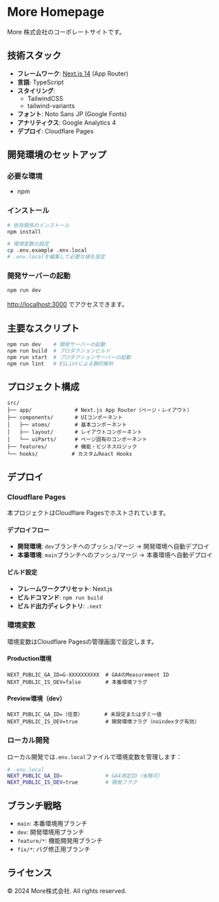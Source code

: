 # More Homepage

More 株式会社のコーポレートサイトです。

## 技術スタック

- **フレームワーク**: [Next.js 14](https://nextjs.org/) (App Router)
- **言語**: TypeScript
- **スタイリング**:
  - TailwindCSS
  - tailwind-variants
- **フォント**: Noto Sans JP (Google Fonts)
- **アナリティクス**: Google Analytics 4
- **デプロイ**: Cloudflare Pages

## 開発環境のセットアップ

### 必要な環境
- npm

### インストール

```bash
# 依存関係のインストール
npm install

# 環境変数の設定
cp .env.example .env.local
# .env.localを編集して必要な値を設定
```

### 開発サーバーの起動

```bash
npm run dev
```

[http://localhost:3000](http://localhost:3000) でアクセスできます。

## 主要なスクリプト

```bash
npm run dev    # 開発サーバーの起動
npm run build  # プロダクションビルド
npm run start  # プロダクションサーバーの起動
npm run lint   # ESLintによる静的解析
```

## プロジェクト構成

```
src/
├── app/              # Next.js App Router（ページ・レイアウト）
├── components/       # UIコンポーネント
│   ├── atoms/        # 基本コンポーネント
│   ├── layout/       # レイアウトコンポーネント
│   └── uiParts/      # ページ固有のコンポーネント
├── features/         # 機能・ビジネスロジック
└── hooks/           # カスタムReact Hooks
```

## デプロイ

### Cloudflare Pages

本プロジェクトはCloudflare Pagesでホストされています。

#### デプロイフロー
- **開発環境**: `dev`ブランチへのプッシュ/マージ → 開発環境へ自動デプロイ
- **本番環境**: `main`ブランチへのプッシュ/マージ → 本番環境へ自動デプロイ

#### ビルド設定
- **フレームワークプリセット**: Next.js
- **ビルドコマンド**: `npm run build`
- **ビルド出力ディレクトリ**: `.next`

### 環境変数

環境変数はCloudflare Pagesの管理画面で設定します。

#### Production環境
```
NEXT_PUBLIC_GA_ID=G-XXXXXXXXXX  # GA4のMeasurement ID
NEXT_PUBLIC_IS_DEV=false        # 本番環境フラグ
```

#### Preview環境（dev）
```
NEXT_PUBLIC_GA_ID=（任意）       # 未設定またはダミー値
NEXT_PUBLIC_IS_DEV=true         # 開発環境フラグ（noindexタグ有効）
```

### ローカル開発

ローカル開発では`.env.local`ファイルで環境変数を管理します：

```bash
# .env.local
NEXT_PUBLIC_GA_ID=              # GA4測定ID（省略可）
NEXT_PUBLIC_IS_DEV=true         # 開発フラグ
```

## ブランチ戦略

- `main`: 本番環境用ブランチ
- `dev`: 開発環境用ブランチ
- `feature/*`: 機能開発用ブランチ
- `fix/*`: バグ修正用ブランチ

## ライセンス

© 2024 More株式会社. All rights reserved.
